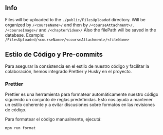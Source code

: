 ## Info

Files will be uploaded to the `./public/FilesUploaded` directory.
Will be organized by `/<courseName>/` and then by `/<courseAttachment>/`, `/<courseImage>/` and `/<chapterVideo>/`
Also the filePath will be saved in the database. Example: `/FilesUploaded/<courseName>/<courseAttachment>/<fileName>`

## Estilo de Código y Pre-commits

Para asegurar la consistencia en el estilo de nuestro código y facilitar la colaboración, hemos integrado Prettier y Husky en el proyecto.

### Prettier

Prettier es una herramienta para formatear automáticamente nuestro código siguiendo un conjunto de reglas predefinidas. Esto nos ayuda a mantener un estilo coherente y a evitar discusiones sobre formatos en las revisiones de código.

Para formatear el código manualmente, ejecutá:

```bash
npm run format
```
